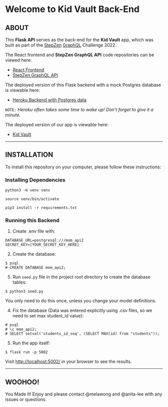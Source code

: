 # Welcome to Kid Vault Back-End

## ABOUT

This **Flask API** serves as the back-end for the **Kid Vault** app, which was built as part of the [StepZen](https://stepzen.com/) [GraphQL](https://graphql.org/) Challenge 2022.

The React frontend and **StepZen GraphQL API** code repositories can be viewed here:

- [React Frontend](https://github.com/melawong/mom-api-frontend)
- [StepZen GraphQL API](https://github.com/anita-lee/test_stepzen)

The deployed version of this Flask backend with a mock Postgres database is viewable here:

- [Heroku Backend with Postgres data](https://test-mom-api.herokuapp.com/)

`NOTE:` _Heroku often takes some time to wake up! Don't forget to give it a minute._

The deployed version of our app is viewable here:

- [Kid Vault](https://kidvault.surge.sh/)

---

## INSTALLATION

To install this repository on your computer, please follow these instructions:

### Installing Dependencies

```
python3 -m venv venv
```
```
source venv/bin/activate
```
```
pip3 install -r requirements.txt
```

### Running this Backend

1. Create .env file with:

```
DATABASE_URL=postgresql:///mom_api2
SECRET_KEY=[YOUR_SECRET_KEY_HERE]
```

2. Create the database:

```
$ psql
# CREATE DATABASE mom_api2;
```

5. Run `seed.py` file in the project root directory to create the database tables:

```
$ python3 seed.py
```

You only need to do this once, unless you change your model definitions.

4. Fix the database (Data was entered explicitly using .csv files, so we need to set max student_id value):

```
# psql
# \c mom_api2;
# SELECT setval('students_id_seq', (SELECT MAX(id) from "students"));
```

5. Run the app itself:

```
$ flask run -p 5002
```

Visit [http://localhost:5002/](http://localhost:5002/) in your browser to see the results.

---

## WOOHOO!

You Made It! Enjoy and please contact @melawong and @anita-lee with any issues or questions.